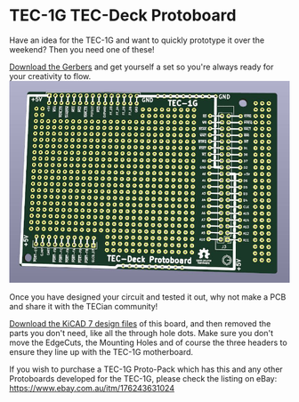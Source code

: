 # TEC-1G TEC-Deck Protoboard

Have an idea for the TEC-1G and want to quickly prototype it over the weekend?
Then you need one of these!

[Download the Gerbers](./TEC-1G_TEC-Deck_Protoboard_v1-0_Gerbers.zip) and get yourself a set so you're always ready for your creativity to flow.
![TEC-Deck Protoboard Render](TEC-1G_TEC-Deck_ProtoBoard_v1_Render.JPG)

Once you have designed your circuit and tested it out, why not make a PCB and share it with the TECian community!

[Download the KiCAD 7 design files](./TEC-1G_TEC-Deck_Protoboard_KiCAD-7.zip) of this board, and then removed the parts you don't need,
like all the through hole dots. Make sure you don't move the EdgeCuts, the Mounting Holes and of course the three headers
to ensure they line up with the TEC-1G motherboard.

If you wish to purchase a TEC-1G Proto-Pack which has this and any other Protoboards developed for the TEC-1G,
please check the listing on eBay:  https://www.ebay.com.au/itm/176243631024
